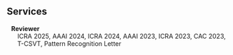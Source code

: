 ## Services

<h4 style="margin:0 10px 0;">Reviewer</h4>

<ul style="margin:0 0 5px;">
  ICRA 2025, AAAI 2024, ICRA 2024, AAAI 2023, ICRA 2023, CAC 2023, T-CSVT, Pattern Recognition Letter
</ul>
